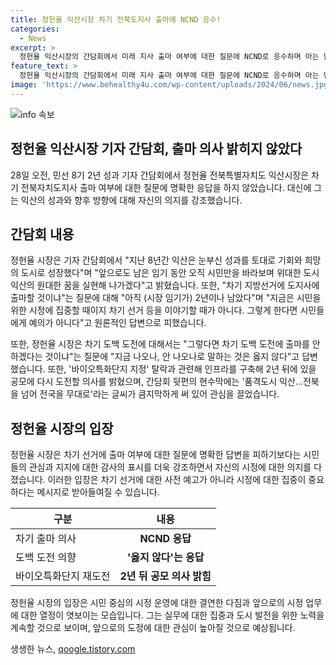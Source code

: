 ```yaml
---
title: 정헌율 익산시장 차기 전북도지사 출마에 NCND 응수!
categories:
  - News
excerpt: >
  정헌율 익산시장의 간담회에서 미래 지사 출마 여부에 대한 질문에 NCND로 응수하며 아는 만큼 말하며 현실에 충실한 시장으로 소개됐다. 시민 중심의 시정에 집중하며 차기 선거는 이른 시기가 아니라고 강조하며 이목을 사로잡았고, 도백 도전과 관련해 애매모호한 대답으로 화제를 모았다. 또한, 바이오특화단지 지정 탈락에 대해 2년 뒤에 다시 도전할 의지를 밝히며 관심을 끌었다. 현수막에는 품격도시 익산…전북을 넘어 전국을 무대로라는 문구가 큼지막하게 써져 있어 호기심을 자아냈다.
feature_text: >
  정헌율 익산시장의 간담회에서 미래 지사 출마 여부에 대한 질문에 NCND로 응수하며 아는 만큼 말하며 현실에 충실한 시장으로 소개됐다. 시민 중심의 시정에 집중하며 차기 선거는 이른 시기가 아니라고 강조하며 이목을 사로잡았고, 도백 도전과 관련해 애매모호한 대답으로 화제를 모았다. 또한, 바이오특화단지 지정 탈락에 대해 2년 뒤에 다시 도전할 의지를 밝히며 관심을 끌었다. 현수막에는 품격도시 익산…전북을 넘어 전국을 무대로라는 문구가 큼지막하게 써져 있어 호기심을 자아냈다.
image: 'https://www.behealthy4u.com/wp-content/uploads/2024/06/news.jpg'
---
```


<p><img src="https://www.behealthy4u.com/wp-content/uploads/2024/06/news.jpg" alt="info 속보" /></p>

<h2 data-ke-size="size26">정헌율 익산시장 기자 간담회, 출마 의사 밝히지 않았다</h2>

<p data-ke-size="size16">28일 오전, 민선 8기 2년 성과 기자 간담회에서 정헌율 전북특별자치도 익산시장은 차기 전북자치도지사 출마 여부에 대한 질문에 명확한 응답을 하지 않았습니다. 대신에 그는 익산의 성과와 향후 방향에 대해 자신의 의지를 강조했습니다.</p>

<h2 data-ke-size="size24">간담회 내용</h2>

<p data-ke-size="size16">정헌율 시장은 기자 간담회에서 "지난 8년간 익산은 눈부신 성과를 토대로 기회와 희망의 도시로 성장했다"며 "앞으로도 남은 임기 동안 오직 시민만을 바라보며 위대한 도시 익산의 원대한 꿈을 실현해 나가겠다"고 밝혔습니다. 또한, "차기 지방선거에 도지사에 출마할 것이냐"는 질문에 대해 "아직 (시장 임기가) 2년이나 남았다"며 "지금은 시민을 위한 시정에 집중할 때이지 차기 선거 등을 이야기할 때가 아니다. 그렇게 한다면 시민들에게 예의가 아니다"고 원론적인 답변으로 피했습니다.</p>

<p data-ke-size="size16">또한, 정헌율 시장은 차기 도백 도전에 대해서는 "그렇다면 차기 도백 도전에 출마를 안 하겠다는 것이냐"는 질문에 "지금 나오나, 안 나오나로 말하는 것은 옳지 않다"고 답변했습니다. 또한, '바이오특화단지 지정' 탈락과 관련해 인프라를 구축해 2년 뒤에 있을 공모에 다시 도전할 의사를 밝혔으며, 간담회 뒷편의 현수막에는 '품격도시 익산…전북을 넘어 전국을 무대로'라는 글씨가 큼지막하게 써 있어 관심을 끌었습니다.</p>

<h2 data-ke-size="size24">정헌율 시장의 입장</h2>

<p data-ke-size="size16">정헌율 시장은 차기 선거에 출마 여부에 대한 질문에 명확한 답변을 피하기보다는 시민들의 관심과 지지에 대한 감사의 표시를 더욱 강조하면서 자신의 시정에 대한 의지를 다졌습니다. 이러한 입장은 차기 선거에 대한 사전 예고가 아니라 시정에 대한 집중이 중요하다는 메시지로 받아들여질 수 있습니다.</p>

<table>
    <thead>
        <tr>
            <th>구분</th>
            <th>내용</th>
        </tr>
    </thead>
    <tbody>
        <tr>
            <td>차기 출마 의사</td>
            <td style="text-align: center; height: 17px;"><b>NCND 응답</b></td>
        </tr>
        <tr>
            <td>도백 도전 의향</td>
            <td style="text-align: center; height: 17px;"><b>'옳지 않다'는 응답</b></td>
        </tr>
        <tr>
            <td>바이오특화단지 재도전</td>
            <td style="text-align: center; height: 17px;"><b>2년 뒤 공모 의사 밝힘</b></td>
        </tr>
    </tbody>
</table>

<p data-ke-size="size16">정헌율 시장의 입장은 시민 중심의 시정 운영에 대한 결연한 다짐과 앞으로의 시정 업무에 대한 열정이 엿보이는 모습입니다. 그는 실무에 대한 집중과 도시 발전을 위한 노력을 계속할 것으로 보이며, 앞으로의 도정에 대한 관심이 높아질 것으로 예상됩니다. </p>
생생한 뉴스, <a href="https://qoogle.tistory.com" rel="dofollow">qoogle.tistory.com</a>


